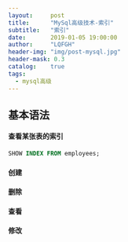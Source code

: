 ```yaml
---
layout:     post
title:      "MySql高级技术-索引"
subtitle:   "索引"
date:       2019-01-05 19:00:00
author:     "LQFGH"
header-img: "img/post-mysql.jpg"
header-mask: 0.3
catalog:    true
tags:
  - mysql高级
---
```



## 基本语法

#### **查看某张表的索引**

```sql
SHOW INDEX FROM employees;
```

#### **创建**


#### **删除**


#### **查看**


#### **修改**